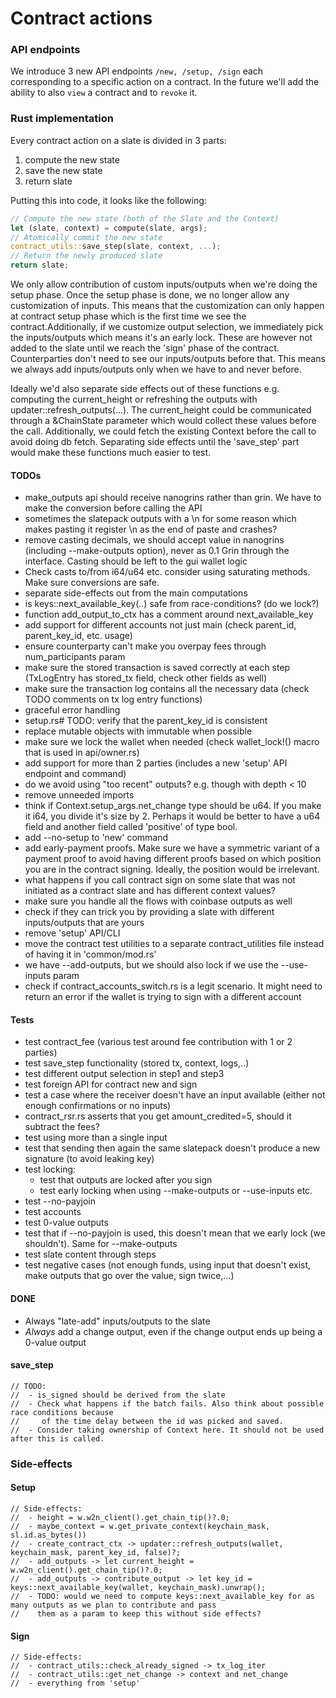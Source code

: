 # Contract actions

### API endpoints

We introduce 3 new API endpoints `/new, /setup, /sign` each corresponding to a specific action on a contract. In the future we'll add the ability to also `view` a contract and to `revoke` it.

### Rust implementation

Every contract action on a slate is divided in 3 parts:
1. compute the new state
2. save the new state
3. return slate

Putting this into code, it looks like the following:
```rust
// Compute the new state (both of the Slate and the Context)
let (slate, context) = compute(slate, args);
// Atomically commit the new state
contract_utils::save_step(slate, context, ...);
// Return the newly produced slate
return slate;
```

We only allow contribution of custom inputs/outputs when we're doing the setup phase. Once the setup phase is done,
we no longer allow any customization of inputs. This means that the customization can only happen at contract setup phase which is the first time we see the contract.Additionally, if we customize output selection, we immediately pick the inputs/outputs which means it's an early lock. These are however not added to the slate until we reach the 'sign' phase of the contract. Counterparties don't need to see our inputs/outputs before that. This means we always add inputs/outputs only when we have to and never before.

Ideally we'd also separate side effects out of these functions e.g. computing the current_height
or refreshing the outputs with updater::refresh_outputs(...). The current_height could be
communicated through a &ChainState parameter which would collect these values before the call.
Additionally, we could fetch the existing Context before the call to avoid doing db fetch.
Separating side effects until the 'save_step' part would make these functions much easier to test.

#### TODOs

 - make_outputs api should receive nanogrins rather than grin. We have to make the conversion before calling the API
 - sometimes the slatepack outputs with a \n for some reason which makes pasting it register \n as the end of paste and crashes?
 - remove casting decimals, we should accept value in nanogrins (including --make-outputs option), never as 0.1 Grin through the interface. Casting should be left to the gui wallet logic
 - Check casts to/from i64/u64 etc. consider using saturating methods. Make sure conversions are safe.
 - separate side-effects out from the main computations
 - is keys::next_available_key(..) safe from race-conditions? (do we lock?)
 - function add_output_to_ctx has a comment around next_available_key
 - add support for different accounts not just main (check parent_id, parent_key_id, etc. usage)
 - ensure counterparty can't make you overpay fees through num_participants param
 - make sure the stored transaction is saved correctly at each step (TxLogEntry has stored_tx field, check other fields as well)
 - make sure the transaction log contains all the necessary data (check TODO comments on tx log entry functions)
 - graceful error handling
 - setup.rs# TODO: verify that the parent_key_id is consistent
 - replace mutable objects with immutable when possible
 - make sure we lock the wallet when needed (check wallet_lock!() macro that is used in api/owner.rs)
 - add support for more than 2 parties (includes a new 'setup' API endpoint and command)
 - do we avoid using "too recent" outputs? e.g. though with depth < 10
 - remove unneeded imports
 - think if Context.setup_args.net_change type should be u64. If you make it i64, you divide it's size by 2. Perhaps it would be
   better to have a u64 field and another field called 'positive' of type bool.
 - add --no-setup to 'new' command
 - add early-payment proofs. Make sure we have a symmetric variant of a payment proof to avoid having different proofs based on which position you are in the contract signing. Ideally, the position would be irrelevant.
 - what happens if you call contract sign on some slate that was not initiated as a contract slate and has different context values?
 - make sure you handle all the flows with coinbase outputs as well
 - check if they can trick you by providing a slate with different inputs/outputs that are yours
 - remove 'setup' API/CLI
 - move the contract test utilities to a separate contract_utilities file instead of having it in 'common/mod.rs'
 - we have --add-outputs, but we should also lock if we use the --use-inputs param
 - check if contract_accounts_switch.rs is a legit scenario. It might need to return an error if the wallet is trying to sign with a different account

#### Tests
 - test contract_fee (various test around fee contribution with 1 or 2 parties)
 - test save_step functionality (stored tx, context, logs,..)
 - test different output selection in step1 and step3
 - test foreign API for contract new and sign
 - test a case where the receiver doesn't have an input available (either not enough confirmations or no inputs)
 - contract_rsr.rs asserts that you get amount_credited=5, should it subtract the fees?
 - test using more than a single input
 - test that sending then again the same slatepack doesn't produce a new signature (to avoid leaking key)
 - test locking:
	* test that outputs are locked after you sign
	* test early locking when using --make-outputs or --use-inputs etc.
 - test --no-payjoin
 - test accounts
 - test 0-value outputs
 - test that if --no-payjoin is used, this doesn't mean that we early lock (we shouldn't). Same for --make-outputs
 - test slate content through steps
 - test negative cases (not enough funds, using input that doesn't exist, make outputs that go over the value, sign twice,...)

#### DONE
 - Always "late-add" inputs/outputs to the slate
 - _Always_ add a change output, even if the change output ends up being a 0-value output


#### save_step

    // TODO:
    //  - is_signed should be derived from the slate
    //  - Check what happens if the batch fails. Also think about possible race conditions because
    // 	   of the time delay between the id was picked and saved.
    //  - Consider taking ownership of Context here. It should not be used after this is called.


### Side-effects

#### Setup
	// Side-effects:
	//  - height = w.w2n_client().get_chain_tip()?.0;
	//  - maybe_context = w.get_private_context(keychain_mask, sl.id.as_bytes())
	//  - create_contract_ctx -> updater::refresh_outputs(wallet, keychain_mask, parent_key_id, false)?;
	//  - add_outputs -> let current_height = w.w2n_client().get_chain_tip()?.0;
	//  - add_outputs -> contribute_output -> let key_id = keys::next_available_key(wallet, keychain_mask).unwrap();
	//  - TODO: would we need to compute keys::next_available_key for as many outputs as we plan to contribute and pass
	//    them as a param to keep this without side effects?

#### Sign
	// Side-effects:
	//  - contract_utils::check_already_signed -> tx_log_iter
	//  - contract_utils::get_net_change -> context and net_change
	//  - everything from 'setup'
